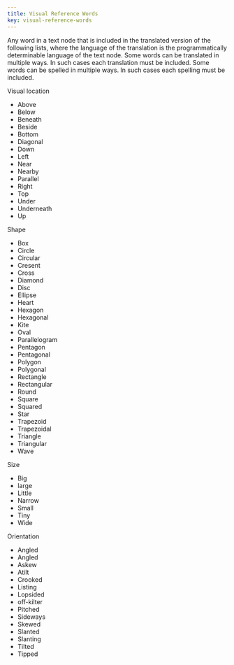```yaml
---
title: Visual Reference Words
key: visual-reference-words
---
```


Any word in a text node that is included in the translated version of the following lists, where the language of the translation is the programmatically determinable language of the text node. Some words can be translated in multiple ways. In such cases each translation must be included. Some words can be spelled in multiple ways. In such cases each spelling must be included.

Visual location
- Above
- Below
- Beneath
- Beside
- Bottom
- Diagonal
- Down
- Left
- Near
- Nearby
- Parallel
- Right
- Top
- Under
- Underneath
- Up

Shape
- Box
- Circle
- Circular
- Cresent
- Cross
- Diamond
- Disc
- Ellipse
- Heart
- Hexagon
- Hexagonal
- Kite
- Oval
- Parallelogram
- Pentagon
- Pentagonal
- Polygon
- Polygonal
- Rectangle
- Rectangular
- Round
- Square
- Squared
- Star
- Trapezoid
- Trapezoidal
- Triangle
- Triangular
- Wave

Size
- Big
- large
- Little
- Narrow
- Small
- Tiny
- Wide

Orientation
- Angled
- Angled
- Askew
- Atilt
- Crooked
- Listing
- Lopsided
- off-kilter
- Pitched
- Sideways
- Skewed
- Slanted
- Slanting
- Tilted
- Tipped
